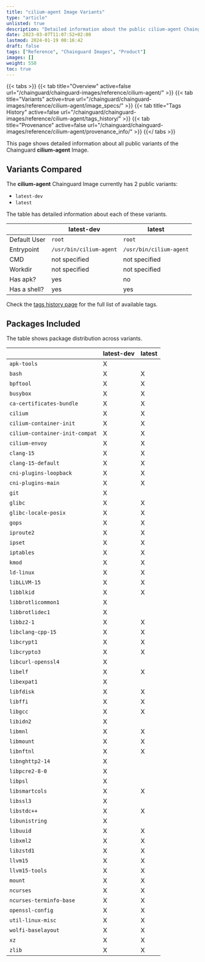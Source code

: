 ```yaml
---
title: "cilium-agent Image Variants"
type: "article"
unlisted: true
description: "Detailed information about the public cilium-agent Chainguard Image variants"
date: 2023-03-07T11:07:52+02:00
lastmod: 2024-01-19 00:16:42
draft: false
tags: ["Reference", "Chainguard Images", "Product"]
images: []
weight: 550
toc: true
---
```


{{< tabs >}}
{{< tab title="Overview" active=false url="/chainguard/chainguard-images/reference/cilium-agent/" >}}
{{< tab title="Variants" active=true url="/chainguard/chainguard-images/reference/cilium-agent/image_specs/" >}}
{{< tab title="Tags History" active=false url="/chainguard/chainguard-images/reference/cilium-agent/tags_history/" >}}
{{< tab title="Provenance" active=false url="/chainguard/chainguard-images/reference/cilium-agent/provenance_info/" >}}
{{</ tabs >}}

This page shows detailed information about all public variants of the Chainguard **cilium-agent** Image.

## Variants Compared
The **cilium-agent** Chainguard Image currently has 2 public variants: 

- `latest-dev`
- `latest`

The table has detailed information about each of these variants.

|              | latest-dev              | latest                  |
|--------------|-------------------------|-------------------------|
| Default User | `root`                  | `root`                  |
| Entrypoint   | `/usr/bin/cilium-agent` | `/usr/bin/cilium-agent` |
| CMD          | not specified           | not specified           |
| Workdir      | not specified           | not specified           |
| Has apk?     | yes                     | no                      |
| Has a shell? | yes                     | yes                     |

Check the [tags history page](/chainguard/chainguard-images/reference/cilium-agent/tags_history/) for the full list of available tags.

## Packages Included
The table shows package distribution across variants.

|                                | latest-dev | latest |
|--------------------------------|------------|--------|
| `apk-tools`                    | X          |        |
| `bash`                         | X          | X      |
| `bpftool`                      | X          | X      |
| `busybox`                      | X          | X      |
| `ca-certificates-bundle`       | X          | X      |
| `cilium`                       | X          | X      |
| `cilium-container-init`        | X          | X      |
| `cilium-container-init-compat` | X          | X      |
| `cilium-envoy`                 | X          | X      |
| `clang-15`                     | X          | X      |
| `clang-15-default`             | X          | X      |
| `cni-plugins-loopback`         | X          | X      |
| `cni-plugins-main`             | X          | X      |
| `git`                          | X          |        |
| `glibc`                        | X          | X      |
| `glibc-locale-posix`           | X          | X      |
| `gops`                         | X          | X      |
| `iproute2`                     | X          | X      |
| `ipset`                        | X          | X      |
| `iptables`                     | X          | X      |
| `kmod`                         | X          | X      |
| `ld-linux`                     | X          | X      |
| `libLLVM-15`                   | X          | X      |
| `libblkid`                     | X          | X      |
| `libbrotlicommon1`             | X          |        |
| `libbrotlidec1`                | X          |        |
| `libbz2-1`                     | X          | X      |
| `libclang-cpp-15`              | X          | X      |
| `libcrypt1`                    | X          | X      |
| `libcrypto3`                   | X          | X      |
| `libcurl-openssl4`             | X          |        |
| `libelf`                       | X          | X      |
| `libexpat1`                    | X          |        |
| `libfdisk`                     | X          | X      |
| `libffi`                       | X          | X      |
| `libgcc`                       | X          | X      |
| `libidn2`                      | X          |        |
| `libmnl`                       | X          | X      |
| `libmount`                     | X          | X      |
| `libnftnl`                     | X          | X      |
| `libnghttp2-14`                | X          |        |
| `libpcre2-8-0`                 | X          |        |
| `libpsl`                       | X          |        |
| `libsmartcols`                 | X          | X      |
| `libssl3`                      | X          |        |
| `libstdc++`                    | X          | X      |
| `libunistring`                 | X          |        |
| `libuuid`                      | X          | X      |
| `libxml2`                      | X          | X      |
| `libzstd1`                     | X          | X      |
| `llvm15`                       | X          | X      |
| `llvm15-tools`                 | X          | X      |
| `mount`                        | X          | X      |
| `ncurses`                      | X          | X      |
| `ncurses-terminfo-base`        | X          | X      |
| `openssl-config`               | X          | X      |
| `util-linux-misc`              | X          | X      |
| `wolfi-baselayout`             | X          | X      |
| `xz`                           | X          | X      |
| `zlib`                         | X          | X      |

